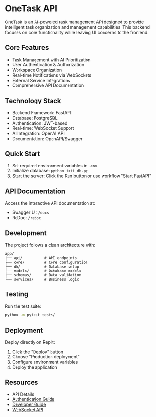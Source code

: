 # OneTask API

OneTask is an AI-powered task management API designed to provide intelligent task organization and management capabilities. This backend focuses on core functionality while leaving UI concerns to the frontend.

## Core Features

- Task Management with AI Prioritization
- User Authentication & Authorization
- Workspace Organization
- Real-time Notifications via WebSockets
- External Service Integrations
- Comprehensive API Documentation

## Technology Stack

- Backend Framework: FastAPI
- Database: PostgreSQL
- Authentication: JWT-based
- Real-time: WebSocket Support
- AI Integration: OpenAI API
- Documentation: OpenAPI/Swagger

## Quick Start

1. Set required environment variables in `.env`
2. Initialize database: `python init_db.py`
3. Start the server: Click the Run button or use workflow "Start FastAPI"

## API Documentation

Access the interactive API documentation at:
- Swagger UI: `/docs`
- ReDoc: `/redoc`

## Development

The project follows a clean architecture with:

```
app/
├── api/          # API endpoints
├── core/         # Core configuration
├── db/           # Database setup
├── models/       # Database models
├── schemas/      # Data validation
└── services/     # Business logic
```

## Testing

Run the test suite:
```bash
python -m pytest tests/
```

## Deployment

Deploy directly on Replit:
1. Click the "Deploy" button
2. Choose "Production deployment"
3. Configure environment variables
4. Deploy the application

## Resources

- [API Details](./api-details.md)
- [Authentication Guide](./authentication.md)
- [Developer Guide](./developer-guide.md)
- [WebSocket API](./websocket_api.md)